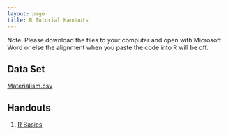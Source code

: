 ```yaml
---
layout: page
title: R Tutorial Handouts 
---
```

Note. Please download the files to your computer and open with Microsoft Word or else the alignment when you paste the code into R will be off.  

## Data Set
[Materialism.csv](https://www.dropbox.com/s/jphd4y8jqhiguny/Materialism.csv?dl=0)

## Handouts
1. [R Basics](https://www.dropbox.com/s/spzt70wy5fvmkue/01%20R%20Basic.docx?dl=0)

